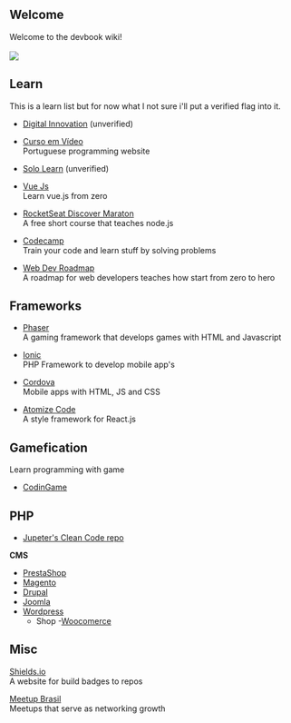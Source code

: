 <base target="_blank">

## Welcome 
Welcome to the devbook wiki! <br/><br/>
<a href="https://github.com/hiagosilverio/web-devbook/blob/main/intro.md"><img src="https://img.shields.io/badge/About%20the%20devbook-333.svg"></a>

## Learn
This is a learn list but for now what I not sure i'll put a verified flag into it.

* <a href="https://digitalinnovation.one/sign-up">Digital Innovation</a> (unverified)
* <a href="https://cursoemvideo.com/" >Curso em Vídeo</a> <br/>
Portuguese programming website

* <a href="https://www.sololearn.com/" >Solo Learn</a> (unverified)
* <a href="https://vuejs.org/v2/guide/">Vue Js</a> <br/>
Learn vue.js from zero

* [RocketSeat Discover Maraton](https://maratonadiscover.rocketseat.com.br/maratona/aula-01) <br/>
A free short course that teaches node.js

* [Codecamp](https://www.freecodecamp.org/) <br/>
Train your code and learn stuff by solving problems

* [Web Dev Roadmap](https://github.com/kamranahmedse/developer-roadmap)<br/>
A roadmap for web developers teaches how start from zero to hero

## Frameworks
* [Phaser](http://phaser.io/) <br/>
A gaming framework that develops games with HTML and Javascript

* [Ionic](https://ionicframework.com/)  <br/>
PHP Framework to develop mobile app's  

* [Cordova](https://cordova.apache.org/) <br/>
Mobile apps with HTML, JS and CSS

* [Atomize Code](https://atomizecode.com/docs/react/setup) <br/>
A style framework for React.js

## Gamefication
Learn programming with game

* [CodinGame](https://www.codingame.com/)

## PHP
* [Jupeter's Clean Code repo](https://github.com/jupeter/clean-code-php)<br/>

**CMS** 
- [PrestaShop](https://www.prestashop.com/pt)
- [Magento](https://magento.com/)
- [Drupal](https://www.drupal.org/)
- [Joomla](https://www.joomla.org/)
- [Wordpress](https://br.wordpress.org/) <br/>
  - Shop 
    -[Woocomerce](https://woocommerce.com/)

## Misc
[Shields.io](https://shields.io/) <br/>
A website for build badges to repos

[Meetup Brasil](https://www.meetup.com/pt-BR/)<br/>
Meetups that serve as networking growth
